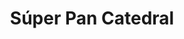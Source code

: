 ---
title: "Súper Pan Catedral"
url: /san-isidro-de-el-general/super-pan-catedral/
shop: Bäckerei
---